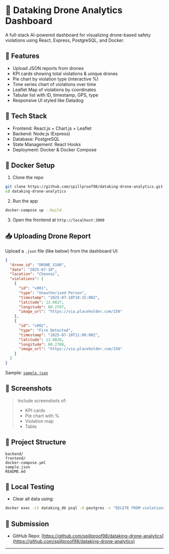 # 📡 Dataking Drone Analytics Dashboard

A full-stack AI-powered dashboard for visualizing drone-based safety violations using React, Express, PostgreSQL, and Docker.

## 🚀 Features

- Upload JSON reports from drones
- KPI cards showing total violations & unique drones
- Pie chart by violation type (interactive %)
- Time series chart of violations over time
- Leaflet Map of violations by coordinates
- Tabular list with ID, timestamp, GPS, type
- Responsive UI styled like Datadog

## 🧰 Tech Stack

- Frontend: React.js + Chart.js + Leaflet
- Backend: Node.js (Express)
- Database: PostgreSQL
- State Management: React Hooks
- Deployment: Docker & Docker Compose

## 🐳 Docker Setup

1. Clone the repo
```bash
git clone https://github.com/spillproof98/dataking-drone-analytics.git
cd dataking-drone-analytics
```

2. Run the app
```bash
docker-compose up --build
```

3. Open the frontend at `http://localhost:3000`

## 📥 Uploading Drone Report

Upload a `.json` file (like below) from the dashboard UI:

```json
{
  "drone_id": "DRONE_X100",
  "date": "2025-07-10",
  "location": "Chennai",
  "violations": [
    {
      "id": "v001",
      "type": "Unauthorized Person",
      "timestamp": "2025-07-10T10:15:00Z",
      "latitude": 13.0827,
      "longitude": 80.2707,
      "image_url": "https://via.placeholder.com/150"
    },
    {
      "id": "v002",
      "type": "Fire Detected",
      "timestamp": "2025-07-10T11:00:00Z",
      "latitude": 13.0828,
      "longitude": 80.2708,
      "image_url": "https://via.placeholder.com/150"
    }
  ]
}
```

Sample: [`sample.json`](./sample.json)

## 📸 Screenshots

> Include screenshots of:  
> - KPI cards  
> - Pie chart with %  
> - Violation map  
> - Table

## 📁 Project Structure

```
backend/
frontend/
docker-compose.yml
sample.json
README.md
```

## 🧪 Local Testing

- Clear all data using:
```bash
docker exec -it dataking_db psql -U postgres -c "DELETE FROM violations;"
```

## 📅 Submission

- GitHub Repo: [https://github.com/spillproof98/dataking-drone-analytics](https://github.com/spillproof98/dataking-drone-analytics)

---


